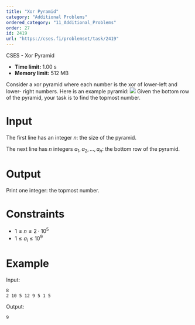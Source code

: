 ```yaml
---
title: "Xor Pyramid"
category: "Additional Problems"
ordered_category: "11_Additional_Problems"
order: 27
id: 2419
url: "https://cses.fi/problemset/task/2419"
---
```


CSES - Xor Pyramid

  * **Time limit:** 1.00 s
  * **Memory limit:** 512 MB

Consider a xor pyramid where each number is the xor of lower-left and lower-
right numbers. Here is an example pyramid:
![](/file/382652cc16953396bbaeeabf0e98daec74a4bda09afb8db8da0e67870205fc76)
Given the bottom row of the pyramid, your task is to find the topmost number.

# Input

The first line has an integer $n$: the size of the pyramid.

The next line has $n$ integers $a_1,a_2,\dots,a_n$: the bottom row of the
pyramid.

# Output

Print one integer: the topmost number.

# Constraints

  * $1 \le n \le 2 \cdot 10^5$
  * $1 \le a_i \le 10^9$

# Example

Input:

    
    
    8
    2 10 5 12 9 5 1 5
    

Output:

    
    
    9
    

